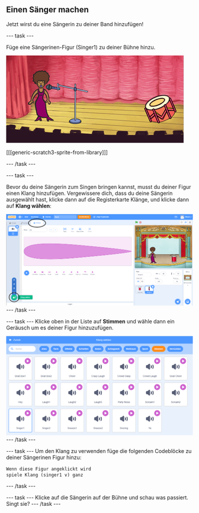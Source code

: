 ## Einen Sänger machen

Jetzt wirst du eine Sängerin zu deiner Band hinzufügen!

\--- task \---

Füge eine Sängerinen-Figur (Singer1) zu deiner Bühne hinzu.

![Screenshot](images/band-singer-mic.png)

[[[generic-scratch3-sprite-from-library]]]

\--- /task \---

\--- task \---

Bevor du deine Sängerin zum Singen bringen kannst, musst du deiner Figur einen Klang hinzufügen. Vergewissere dich, dass du deine Sängerin ausgewählt hast, klicke dann auf die Registerkarte Klänge, und klicke dann auf **Klang wählen**:

![Screenshot](images/band-import-sound-annotated.png) \--- /task \---

\--- task \--- Klicke oben in der Liste auf **Stimmen** und wähle dann ein Geräusch um es deiner Figur hinzuzufügen.

![Screenshot](images/band-choose-sound.png) \--- /task \---

\--- task \--- Um den Klang zu verwenden füge die folgenden Codeblöcke zu deiner Sängerinen Figur hinzu:

```blocks3
Wenn diese Figur angeklickt wird
spiele Klang (singer1 v) ganz
```

\--- /task \---

\--- task \--- Klicke auf die Sängerin auf der Bühne und schau was passiert. Singt sie? \--- /task \---